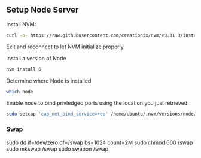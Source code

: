 ## Setup Node Server

Install NVM:
```bash
curl -o- https://raw.githubusercontent.com/creationix/nvm/v0.31.3/install.sh | bash
```
Exit and reconnect to let NVM initialize properly

Install a version of Node
```bash
nvm install 6
```
Determine where Node is installed

```bash
which node
```

Enable node to bind privledged ports using the location you just retrieved:
```bash
sudo setcap 'cap_net_bind_service=+ep' /home/ubuntu/.nvm/versions/node/v6.7.0/bin/node
```

### Swap
sudo dd if=/dev/zero of=/swap bs=1024 count=2M
sudo chmod 600 /swap
sudo mkswap /swap
sudo swapon /swap
